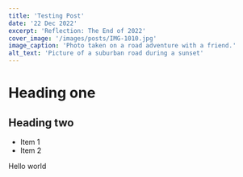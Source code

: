```yaml
---
title: 'Testing Post'
date: '22 Dec 2022'
excerpt: 'Reflection: The End of 2022'
cover_image: '/images/posts/IMG-1010.jpg'
image_caption: 'Photo taken on a road adventure with a friend.'
alt_text: 'Picture of a suburban road during a sunset'
---
```

# Heading one
## Heading two

* Item 1
* Item 2

Hello world